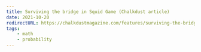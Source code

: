 ```yaml
---
title: Surviving the bridge in Squid Game (Chalkdust article)
date: 2021-10-20
redirectURL: https://chalkdustmagazine.com/features/surviving-the-bridge-in-squid-game/
tags: 
    - math
    - probability 
---
```


